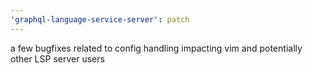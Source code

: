 ```yaml
---
'graphql-language-service-server': patch
---
```


a few bugfixes related to config handling impacting vim and potentially other LSP server users
